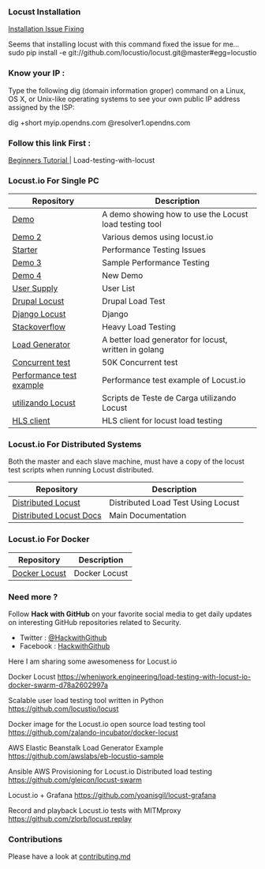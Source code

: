### Locust Installation

[Installation Issue Fixing](https://github.com/locustio/locust/issues/531)

Seems that installing locust with this command fixed the issue for me...
sudo pip install -e git://github.com/locustio/locust.git@master#egg=locustio

### Know your IP :

Type the following dig (domain information groper) command on a Linux, OS X, or Unix-like operating 
systems to see your own public IP address assigned by the ISP:

dig +short myip.opendns.com @resolver1.opendns.com

### Follow this link First :

[Beginners Tutorial ](https://www.promptworks.com/blog/load-testing-with-locust) 			| Load-testing-with-locust

### Locust.io For Single PC

Repository | Description
---- | ----
[Demo ](https://github.com/bmd/locust-demo) 			| A demo showing how to use the Locust load testing tool
[Demo 2](https://github.com/jamescarr/locust.io-demo) | Various demos using locust.io
[Starter ](https://github.com/vpavlin/locust-starter) 			| Performance Testing Issues 
[Demo 3](https://github.com/rafalf/locust) | Sample Performance Testing 
[Demo 4](https://andrew-jones.com/blog/load-testing-with-locust/) | New Demo
[User Supply](https://stackoverflow.com/questions/23016278/way-to-use-locust-io-by-supplying-user-list) | User List
[Drupal Locust](https://tag1consulting.com/blog/drupal-loadtest-locust) | Drupal Load Test
[Django Locust](http://blog.apcelent.com/load-test-django-application-using-locustio.html) | Django
[Stackoverflow](https://stackoverflow.com/questions/23779958/locust-io-heavy-load-testing) | Heavy Load Testing
[Load Generator](https://github.com/myzhan/boomer) | A better load generator for locust, written in golang
[Concurrent test](https://www.blazemeter.com/blog/how-run-50000-concurrent-users-multi-geos-using-locustio) | 50K Concurrent test
[Performance test example](https://github.com/noppanit/performance-test-example-by-locust) | Performance test example of Locust.io
[utilizando Locust](https://github.com/SpaceQA/TesteDeCarga) | Scripts de Teste de Carga utilizando Locust
[HLS client](https://github.com/martynjarvis/locust_has) | HLS client for locust load testing 

### Locust.io For Distributed Systems

Both the master and each slave machine, must have a copy of the locust test scripts when running Locust distributed.

Repository | Description
---- | ----
[Distributed Locust ](https://tag1consulting.com/blog/distributed-load-testing-locust) | Distributed Load Test Using Locust 
[Distributed Locust Docs](http://docs.locust.io/en/latest/running-locust-distributed.html) | Main Documentation

### Locust.io For Docker

Repository | Description
---- | ----
[Docker Locust ](https://wheniwork.engineering/load-testing-with-locust-io-docker-swarm-d78a2602997a) | Docker Locust 

### Need more ?

Follow **Hack with GitHub** on your favorite social media to get daily updates on interesting GitHub repositories related to Security.
 - Twitter : [@HackwithGithub](https://twitter.com/HackwithGithub)
 - Facebook : [HackwithGithub](https://www.facebook.com/HackwithGithub)

Here I am sharing some awesomeness for Locust.io


Docker Locust https://wheniwork.engineering/load-testing-with-locust-io-docker-swarm-d78a2602997a

Scalable user load testing tool written in Python https://github.com/locustio/locust

Docker image for the Locust.io open source load testing tool https://github.com/zalando-incubator/docker-locust

AWS Elastic Beanstalk Load Generator Example https://github.com/awslabs/eb-locustio-sample

Ansible AWS Provisioning for Locust.io Distributed load testing https://github.com/gleicon/locust-swarm

Locust.io + Grafana https://github.com/yoanisgil/locust-grafana

Record and playback Locust.io tests with MITMproxy https://github.com/zlorb/locust.replay


### Contributions

Please have a look at [contributing.md](contributing.md)


